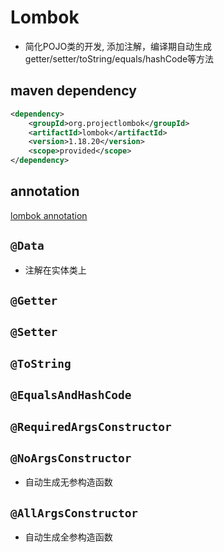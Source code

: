 # Lombok

- 简化POJO类的开发, 添加注解，编译期自动生成getter/setter/toString/equals/hashCode等方法

## maven dependency

```xml
<dependency>
    <groupId>org.projectlombok</groupId>
    <artifactId>lombok</artifactId>
    <version>1.18.20</version>
    <scope>provided</scope>
</dependency>
```

## annotation

[lombok annotation](Lombok_Annotation.md)

## `@Data`

- 注解在实体类上

## `@Getter`

## `@Setter`

## `@ToString`

## `@EqualsAndHashCode`

## `@RequiredArgsConstructor`

## `@NoArgsConstructor`

- 自动生成无参构造函数

## `@AllArgsConstructor`

- 自动生成全参构造函数